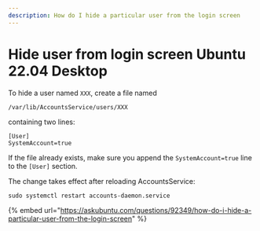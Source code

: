 ```yaml
---
description: How do I hide a particular user from the login screen
---
```


# Hide user from login screen Ubuntu 22.04 Desktop

To hide a user named `XXX`, create a file named

```
/var/lib/AccountsService/users/XXX
```

containing two lines:

```
[User]
SystemAccount=true
```

If the file already exists, make sure you append the `SystemAccount=true` line to the `[User]` section.

The change takes effect after reloading AccountsService:

```
sudo systemctl restart accounts-daemon.service
```



{% embed url="https://askubuntu.com/questions/92349/how-do-i-hide-a-particular-user-from-the-login-screen" %}
